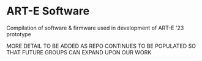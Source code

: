 # ART-E Software

Compilation of software & firmware used in development of ART-E '23 prototype


MORE DETAIL TO BE ADDED AS REPO CONTINUES TO BE POPULATED SO THAT FUTURE GROUPS CAN EXPAND UPON OUR WORK

